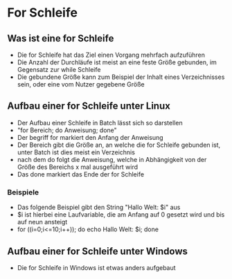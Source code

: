 # For Schleife

## Was ist eine for Schleife
+ Die for Schleife hat das Ziel einen Vorgang mehrfach aufzuführen
+ Die Anzahl der Durchläufe ist meist an eine feste Größe gebunden, im Gegensatz zur while Schleife
+ Die gebundene Größe kann zum Beispiel der Inhalt eines Verzeichnisses sein, oder eine vom
Nutzer gegebene Größe

## Aufbau einer for Schleife unter Linux
+ Der Aufbau einer Schleife in Batch lässt sich so darstellen
+ "for Bereich; do Anweisung; done"
+ Der begriff for markiert den Anfang der Anweisung
+ Der Bereich gibt die Größe an, an welche die for Schleife gebunden ist, unter Batch ist dies meist ein Verzeichnis
+ nach dem do folgt die Anweisung, welche in Abhängigkeit von der Größe des Bereichs x mal ausgeführt wird
+ Das done markiert das Ende der for Schleife

### Beispiele
+ Das folgende Beispiel gibt den String "Hallo Welt: $i" aus
+ $i ist hierbei eine Laufvariable, die am Anfang auf 0 gesetzt wird und bis auf neun ansteigt
+ for ((i=0;i<=10;i++)); do echo Hallo Welt: $i; done

## Aufbau einer for Schleife unter Windows

+ Die for Schleife in Windows ist etwas anders aufgebaut
